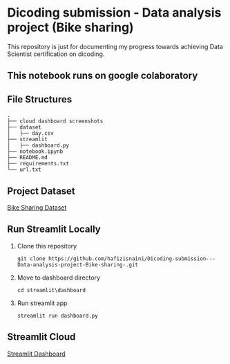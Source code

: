 # Dicoding submission - Data analysis project (Bike sharing)
This repository is just for documenting my progress towards achieving Data Scientist certification on dicoding.

## This notebook runs on google colaboratory

## File Structures
```
.
├── cloud dashboard screenshots
├── dataset
│   ├── day.csv
├── streamlit
│   ├── dashboard.py
├── notebook.ipynb
├── README.md
├── requirements.txt
└── url.txt
```

## Project Dataset
[Bike Sharing Dataset](https://www.kaggle.com/datasets/lakshmi25npathi/bike-sharing-dataset)

## Run Streamlit Locally
1. Clone this repository
   ```
   git clone https://github.com/hafizisnaini/Dicoding-submission---Data-analysis-project-Bike-sharing-.git
   ```

2. Move to dashboard directory
   ```
   cd streamlit\dashboard
   ```
3. Run streamlit app
   ```
   streamlit run dashboard.py
   ```

## Streamlit Cloud
[Streamlit Dashboard](https://bike-sharing-hafiz.streamlit.app/)